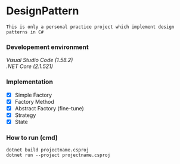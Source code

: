 # DesignPattern
	This is only a personal practice project which implement design patterns in C#

### Developement environment

*Visual Studio Code (1.58.2)*  
*.NET Core (2.1.521)*

### Implementation

- [x] Simple Factory
- [x] Factory Method
- [x] Abstract Factory (fine-tune)
- [x] Strategy
- [x] State

### How to run (cmd)

	dotnet build projectname.csproj  
	dotnet run --project projectname.csproj